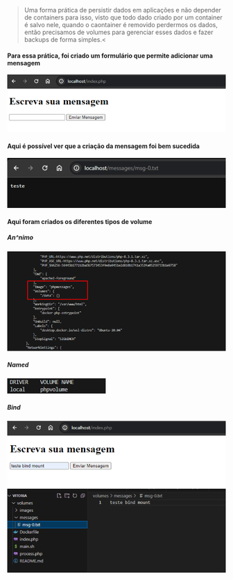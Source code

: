 >Uma forma prática de persistir dados em aplicações e não depender de containers para isso, visto que todo dado criado por um container é salvo nele, quando o caontainer é removido perdermos os dados, então precisamos de volumes para gerenciar esses dados e fazer backups de forma simples.<

#### **Para essa prática, foi criado um formulário que permite adicionar uma mensagem**

<img src="images/form.png"/>

#### **Aqui é possível ver que a criação da mensagem foi bem sucedida**

<img src="images/message01.png"/>

#### **Aqui foram criados os diferentes tipos de volume**

##### An^nimo

<img src="images/volumeanonimocriado.png"/>

##### Named

<img src="images/volumenamedcriado.png"/>

##### Bind

<img src="images/inserindovolumebind.png"/>

<img src="images/volumebindsalvo.png"/>
